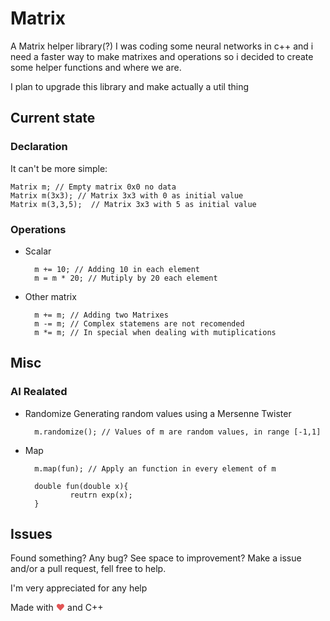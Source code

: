 # Matrix

A Matrix helper library(?)
I was coding some neural networks in c++ and i need a faster way to make matrixes and operations so i decided to create some helper functions and where we are.

I plan to upgrade this library and make actually a util thing

## Current state

### Declaration

It can't be more simple:

    Matrix m; // Empty matrix 0x0 no data
    Matrix m(3x3); // Matrix 3x3 with 0 as initial value
    Matrix m(3,3,5);  // Matrix 3x3 with 5 as initial value

### Operations

- Scalar

        m += 10; // Adding 10 in each element
        m = m * 20; // Mutiply by 20 each element

- Other matrix

        m += m; // Adding two Matrixes
        m -= m; // Complex statemens are not recomended
        m *= m; // In special when dealing with mutiplications

## Misc

### AI Realated

- Randomize
  Generating random values using a Mersenne Twister

        m.randomize(); // Values of m are random values, in range [-1,1]

- Map

        m.map(fun); // Apply an function in every element of m

        double fun(double x){
                reutrn exp(x);
        }

## Issues

Found something? Any bug? See space to improvement? Make a issue and/or a pull request, fell free to help.

I'm very appreciated for any help

<style>.heart{color:#e25555;}</style>
Made with <span class="heart">❤</span> and C++